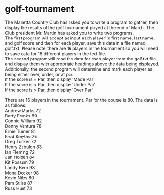 # golf-tournament
The Marietta Country Club has asked you to write a program to gather, then display the results of the golf tournament played at the end of March. The Club president Mr. Martin has asked you to write two programs. <br>
The first program will accept as input each player''s first name, last name, and golf score and then for each player, save this data in a file named golf.txt. Please note, there are 16 players in the tournament so you will need to save data for 16 different players in the text file. <br>
The second program will read the data for each player from the golf.txt file and display them with appropriate headings above the data being displayed. Additionally, the second program will determine and mark each player as being either over, under, or at par. <br>
If the score is = Par, then display 'Made Par' <br>
If the score is < Par, then display 'Under Par' <br>
If the score is > Par, then display 'Over Par' <br><br>
There are 16 players in the tournament. Par for the course is 80. The data is as follows: <br>
Andrew Marks 72 <br>
Betty Franks 89 <br>
Connie William 92 <br>
Donny Ventura 78 <br>
Ernie Turner 81 <br>
Fred Smythe 75 <br>
Greg Tucker 72 <br>
Henry Zebulon 83 <br>
Ian Fleming 72 <br>
Jan Holden 84 <br>
Kit Possum 79 <br>
Landy Bern 93 <br>
Mona Docker 98 <br>
Kevin Niles 80 <br>
Pam Stiles 87 <br>
Russ Hunt 73 <br>
